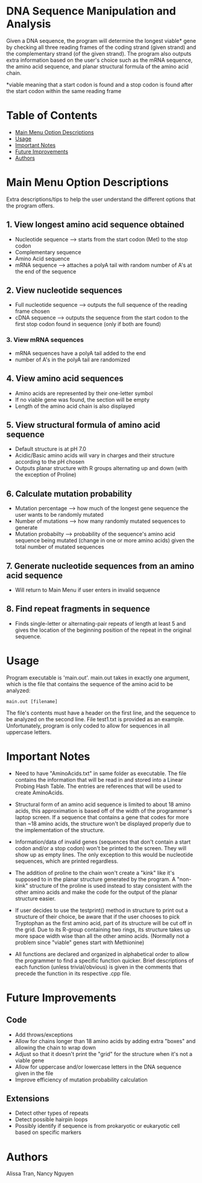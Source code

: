 # DNA Sequence Manipulation and Analysis
Given a DNA sequence, the program will determine the longest viable* gene by checking all three reading frames of the coding strand (given strand) and the complementary strand (of the given strand). The program also outputs extra information based on the user's choice such as the mRNA sequence, the amino acid sequence, and planar structural formula of the amino acid chain.


*viable meaning that a start codon is found and a stop codon is found after the start codon within the same reading frame

# Table of Contents
* [Main Menu Option Descriptions](#main-menu-option-descriptions)
* [Usage](#usage)
* [Important Notes](#important-notes)
* [Future Improvements](#future-improvements)
* [Authors](#authors)

# Main Menu Option Descriptions
Extra descriptions/tips to help the user understand the different options that the program offers.

## 1. View longest amino acid sequence obtained
* Nucleotide sequence --> starts from the start codon (Met) to the stop codon
* Complementary sequence
* Amino Acid sequence
* mRNA sequence --> attaches a polyA tail with random number of A's at the end of the sequence 

## 2. View nucleotide sequences
* Full nucleotide sequence --> outputs the full sequence of the reading frame chosen 
* cDNA sequence --> outputs the sequence from the start codon to the first stop codon found in sequence (only if both are found)

### 3. View mRNA sequences
* mRNA sequences have a polyA tail added to the end
* number of A's in the polyA tail are randomized

## 4. View amino acid sequences
* Amino acids are represented by their one-letter symbol
* If no viable gene was found, the section will be empty
* Length of the amino acid chain is also displayed

## 5. View structural formula of amino acid sequence
* Default structure is at pH 7.0
* Acidic/Basic amino acids will vary in charges and their structure according to the pH chosen
* Outputs planar structure with R groups alternating up and down (with the exception of Proline)

## 6. Calculate mutation probability
* Mutation percentage --> how much of the longest gene sequence the user wants to be randomly mutated
* Number of mutations --> how many randomly mutated sequences to generate
* Mutation probabilty --> probability of the sequence's amino acid sequence being mutated (change in one or more amino acids) given the total number of mutated sequences

## 7. Generate nucleotide sequences from an amino acid sequence
* Will return to Main Menu if user enters in invalid sequence

## 8. Find repeat fragments in sequence
* Finds single-letter or alternating-pair repeats of length at least 5 and gives the location of the beginning position of the repeat in the original sequence.

# Usage
Program executable is 'main.out'. main.out takes in exactly one argument, which is the file that contains the sequence of the amino acid to be analyzed:
```
main.out [filename]
```
The file's contents must have a header on the first line, and the sequence to be analyzed on the second line. File test1.txt is provided as an example. Unfortunately, program is only coded to allow for sequences in all uppercase letters. 

# Important Notes
* Need to have "AminoAcids.txt" in same folder as executable. The file contains the information that will be read in and stored into a Linear Probing Hash Table. The entries are references that will be used to create AminoAcids.

* Structural form of an amino acid sequence is limited to about 18 amino acids, this approximation is based off of the width of the programmer's laptop screen. If a sequence that contains a gene that codes for more than ~18 amino acids, the structure won't be displayed properly due to the implementation of the structure.

* Information/data of invalid genes (sequences that don't contain a start codon and/or a stop codon) won't be printed to the screen. They will show up as empty lines. The only exception to this would be nucleotide sequences, which are printed regardless. 

* The addition of proline to the chain won't create a "kink" like it's supposed to in the planar structure generated by the program. A "non-kink" structure of the proline is used instead to stay consistent with the other amino acids and make the code for the output of the planar structure easier.

* If user decides to use the testprint() method in structure to print out a structure of their choice, be aware that if the user chooses to pick Tryptophan as the first amino acid, part of its structure will be cut off in the grid. Due to its R-group containing two rings, its structure takes up more space width wise than all the other amino acids. (Normally not a problem since "viable" genes start with Methionine)

* All functions are declared and organized in alphabetical order to allow the programmer to find a specific function quicker. Brief descriptions of each function (unless trivial/obvious) is given in the comments that precede the function in its respective .cpp file.

# Future Improvements
## Code
* Add throws/exceptions
* Allow for chains longer than 18 amino acids by adding extra "boxes" and allowing the chain to wrap down
* Adjust so that it doesn't print the "grid" for the structure when it's not a viable gene
* Allow for uppercase and/or lowercase letters in the DNA sequence given in the file
* Improve efficiency of mutation probability calculation

## Extensions
* Detect other types of repeats
* Detect possible hairpin loops
* Possibly identify if sequence is from prokaryotic or eukaryotic cell based on specific markers

# Authors
Alissa Tran, Nancy Nguyen
